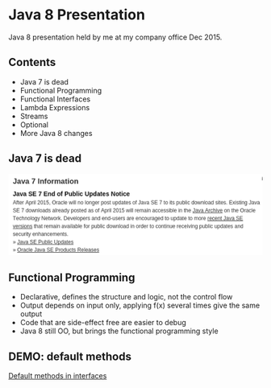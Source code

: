 # Java 8 Presentation

Java 8 presentation held by me at my company office Dec 2015. 

## Contents

* Java 7 is dead
* Functional Programming
* Functional Interfaces
* Lambda Expressions
* Streams
* Optional
* More Java 8 changes

## Java 7 is dead

![Alt text](images/java7-dead.png?raw=true "Java 7 is dead")

## Functional Programming
* Declarative, defines the structure and logic, not the control flow
* Output depends on input only, applying f(x) several times give the same output
* Code that are side-effect free are easier to debug
* Java 8 still OO, but brings the functional programming style

## DEMO: default methods
[Default methods in interfaces](src/test/java/se/sjostric/samples/j8/lambda/InterfaceDefaultMethodsTest.java)


